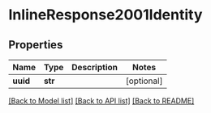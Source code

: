 # InlineResponse2001Identity

## Properties
Name | Type | Description | Notes
------------ | ------------- | ------------- | -------------
**uuid** | **str** |  | [optional] 

[[Back to Model list]](../README.md#documentation-for-models) [[Back to API list]](../README.md#documentation-for-api-endpoints) [[Back to README]](../README.md)

